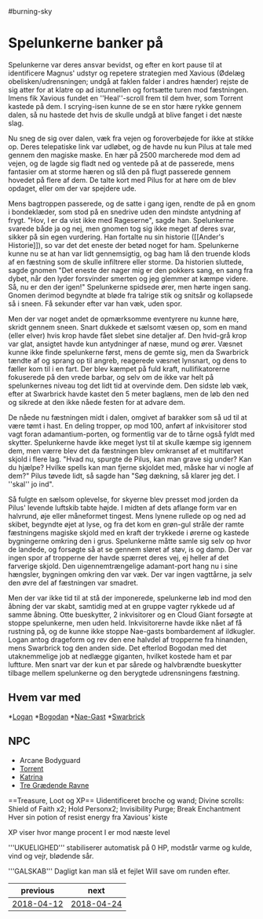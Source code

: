 #burning-sky

# Spelunkerne banker på
Spelunkerne var deres ansvar bevidst, og efter en kort pause til at identificere Magnus' udstyr og repetere strategien med Xavious (Ødelæg obelisken/udrensningen; undgå at faklen falder i andres hænder) rejste de sig atter for at klatre op ad istunnellen og fortsætte turen mod fæstningen. Imens fik Xavious fundet en ''Heal''-scroll frem til dem hver, som Torrent kastede på dem. I scrying-isen kunne de se en stor hære rykke gennem dalen, så nu hastede det hvis de skulle undgå at blive fanget i det næste slag.

Nu sneg de sig over dalen, væk fra vejen og foroverbøjede for ikke at stikke op. Deres telepatiske link var udløbet, og de havde nu kun Pilus at tale med gennem den magiske maske. En hær på 2500 marcherede mod dem ad vejen, og de lagde sig fladt ned og ventede på at de passerede, mens fantasier om at storme hæren og slå den på flugt passerede gennem hovedet på flere af dem. De talte kort med Pilus for at høre om de blev opdaget, eller om der var spejdere ude.

Mens bagtroppen passerede, og de satte i gang igen, rendte de på en gnom i bondeklæder, som stod på en snedrive uden den mindste antydning af frygt. "Hov, I er da vist ikke med Rageserne", sagde han. Spelunkerne svarede både ja og nej, men gnomen tog sig ikke meget af deres svar, sikker på sin egen vurdering. Han fortalte nu sin historie ([[Ander's Historie]]), so var det det eneste der betød noget for ham. Spelunkerne kunne nu se at han var lidt gennemsigtig, og bag ham lå den truende klods af en fæstning som de skulle infiltrere eller storme. Da historien sluttede, sagde gnomen "Det eneste der nager mig er den pokkers sang, en sang fra dybet, når den lyder forsvinder smerten og jeg glemmer at kæmpe videre. Så, nu er den der igen!" Spelunkerne spidsede ører, men hørte ingen sang. Gnomen derimod begyndte at bløde fra talrige stik og snitsår og kollapsede så i sneen. Få sekunder efter var han væk, uden spor.

Men der var noget andet de opmærksomme eventyrere nu kunne høre, skridt gennem sneen. Snart dukkede et sælsomt væsen op, som en mand (eller elver) hvis krop havde fået slebet sine detaljer af. Den hvid-grå krop var glat, ansigtet havde kun antydninger af næse, mund og ører. Væsnet kunne ikke finde spelunkerne først, mens de gemte sig, men da Swarbrick tændte af og sprang op til angreb, reagerede væsnet lynsnart, og dens to fæller kom til i en fart. Der blev kæmpet på fuld kraft, nullifikatorerne fokuserede på den vrede barbar, og selv om de ikke var helt på spelunkernes niveau tog det lidt tid at overvinde dem. Den sidste løb væk, efter at Swarbrick havde kastet den 5 meter baglæns, men de løb den ned og sikrede at den ikke nåede festen for at advare dem.  

De nåede nu fæstningen midt i dalen, omgivet af barakker som så ud til at være tømt i hast. En deling tropper, op mod 100, anført af inkvisitorer stod vagt foran adamantium-porten, og formentlig var de to tårne også fyldt med skytter. Spelunkerne havde ikke meget lyst til at skulle kæmpe sig igennem dem, men værre blev det da fæstningen blev omkranset af et multifarvet skjold i flere lag. "Hvad nu, spurgte de Pilus, kan man grave sig under? Kan du hjælpe? Hvilke spells kan man fjerne skjoldet med, måske har vi nogle af dem?" Pilus tøvede lidt, så sagde han "Søg dækning, så klarer jeg det. I ''skal'' jo ind".

Så fulgte en sælsom oplevelse, for skyerne blev presset mod jorden da Pilus' levende luftskib tabte højde. I midten af dets aflange form var en halvrund, øje eller måneformet tingest. Mens lynene rullede op og ned ad skibet, begyndte øjet at lyse, og fra det kom en grøn-gul stråle der ramte fæstningens magiske skjold med en kraft der trykkede i ørerne og kastede bygningerne omkring den i grus. Spelunkerne måtte samle sig selv op hvor de landede, og forsøgte så at se gennem sløret af støv, is og damp. Der var ingen spor af tropperne der havde spærret deres vej, ej heller af det farverige skjold. Den uigennemtrængelige adamant-port hang nu i sine hængsler, bygningen omkring den var væk. Der var ingen vagttårne, ja selv den øvre del af fæstningen var smadret. 

Men der var ikke tid til at stå der imponerede, spelunkerne løb ind mod den åbning der var skabt, samtidig med at en gruppe vagter rykkede ud af samme åbning. Otte bueskytter, 2 inkvisitorer og en Cloud Giant forsøgte at stoppe spelunkerne, men uden held. Inkvisitorerne havde ikke nået af få rustning på, og de kunne ikke stoppe Nae-gasts bombardement af ildkugler. Logan antog drageform og rev den ene halvdel af tropperne fra hinanden, mens Swarbrick tog den anden side. Det efterlod Bogodan med det utaknemmelige job at nedlægge giganten, hvilket kostede ham et par luftture. Men snart var der kun et par sårede og halvbrændte bueskytter tilbage mellem spelunkerne og den berygtede udrensningens fæstning.  


      
## Hvem var med
*[Logan](./Logan.md)
*[Bogodan](./Bogodan.md)
*[Nae-Gast](./Nae-Gast%20Oldknist.md)
*[Swarbrick](./Swarbrick%20Everwood.md)


## NPC
* Arcane Bodyguard
* [Torrent](./Torrent.md)
* [Katrina](./Katrina.md)
* [Tre Grædende Ravne](./Tre%20Grædende%20Ravne.md)

==Treasure, Loot og XP==
Uidentificeret broche og wand; Divine scrolls: Shield of Faith x2; Hold Personx2; Invisibility Purge; Break Enchantment
Hver sin potion of resist energy fra Xavious' kiste



XP viser hvor mange procent I er mod næste level

'''UKUELIGHED''' stabiliserer automatisk på 0 HP, modstår varme og kulde, vind og vejr, blødende sår.

'''GALSKAB''' Dagligt kan man slå et fejlet Will save om runden efter.

| previous | next |
| --- | --- |
| [2018-04-12](./2018-04-12.md) | [2018-04-24](./2018-04-24.md) |
